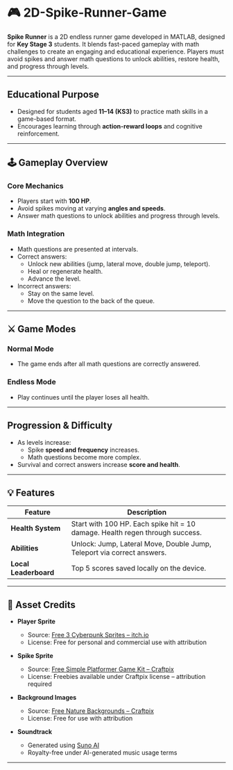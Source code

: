 # 🎮 2D-Spike-Runner-Game


**Spike Runner** is a 2D endless runner game developed in MATLAB, designed for **Key Stage 3** students. It blends fast-paced gameplay with math challenges to create an engaging and educational experience. Players must avoid spikes and answer math questions to unlock abilities, restore health, and progress through levels.

---

## Educational Purpose

- Designed for students aged **11–14 (KS3)** to practice math skills in a game-based format.
- Encourages learning through **action-reward loops** and cognitive reinforcement.

---

## 🕹️ Gameplay Overview

### Core Mechanics
- Players start with **100 HP**.
- Avoid spikes moving at varying **angles and speeds**.
- Answer math questions to unlock abilities and progress through levels.

###  Math Integration
- Math questions are presented at intervals.
- Correct answers:
  - Unlock new abilities (jump, lateral move, double jump, teleport).
  - Heal or regenerate health.
  - Advance the level.
- Incorrect answers:
  - Stay on the same level.
  - Move the question to the back of the queue.

---

## ⚔️ Game Modes

### **Normal Mode**
- The game ends after all math questions are correctly answered.

### **Endless Mode**
- Play continues until the player loses all health.

---

## Progression & Difficulty

- As levels increase:
  - Spike **speed and frequency** increases.
  - Math questions become more complex.
- Survival and correct answers increase **score and health**.

---

## 💡 Features

| Feature          | Description |
|------------------|-------------|
| **Health System** | Start with 100 HP. Each spike hit = 10 damage. Health regen through success. |
| **Abilities**     | Unlock: Jump, Lateral Move, Double Jump, Teleport via correct answers. |
| **Local Leaderboard** | Top 5 scores saved locally on the device. |

---


## 🎨 Asset Credits

- **Player Sprite**  
  - Source: [Free 3 Cyberpunk Sprites – itch.io](https://free-game-assets.itch.io/free-3-cyberpunk-sprites-pixel-art)  
  - License: Free for personal and commercial use with attribution

- **Spike Sprite**  
  - Source: [Free Simple Platformer Game Kit – Craftpix](https://craftpix.net/freebies/free-simple-platformer-game-kit-pixel-art/)  
  - License: Freebies available under Craftpix license – attribution required

- **Background Images**  
  - Source: [Free Nature Backgrounds – Craftpix](https://craftpix.net/freebies/free-nature-backgrounds-pixel-art/)  
  - License: Free for use with attribution

- **Soundtrack**  
  - Generated using [Suno AI](https://suno.com)  
  - Royalty-free under AI-generated music usage terms
---

